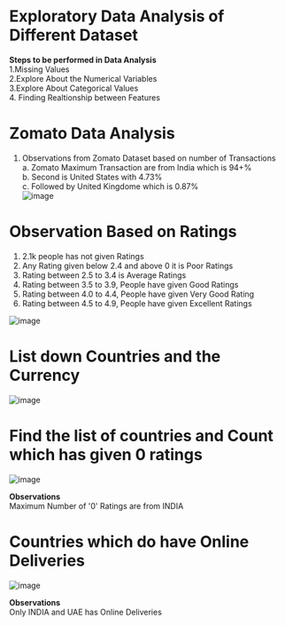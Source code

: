 # Exploratory Data Analysis of Different Dataset

**Steps to be performed in Data Analysis**</br>
1.Missing Values </br>
2.Explore About the Numerical Variables </br>
3.Explore About Categorical Values</br>
4. Finding Realtionship between Features</br> 


# **Zomato Data Analysis** </br>

1. Observations from Zomato Dataset based on number of Transactions</br>
  a. Zomato Maximum Transaction are from India which is 94+% </br>
  b. Second is United States with 4.73%</br>
  c. Followed by United Kingdome which is 0.87%</br>
![image](https://user-images.githubusercontent.com/38419795/192179175-86d2029c-795d-491f-9d95-52204ecc8a88.png)

# **Observation Based on Ratings**</br>
 1. 2.1k people has not given Ratings </br>
 2. Any Rating given below 2.4 and above 0 it is Poor Ratings </br>
 3. Rating between 2.5 to 3.4 is Average Ratings </br>
 4. Rating between 3.5 to 3.9, People have given Good Ratings</br>
 5. Rating between 4.0 to 4.4, People have given Very Good Rating</br>
 6. Rating between 4.5 to 4.9, People have given Excellent Ratings</br>

![image](https://user-images.githubusercontent.com/38419795/192179323-6b06d4eb-296c-404b-a94d-22f8fc2b6c12.png)</br>

# List down Countries and the Currency</br>
![image](https://user-images.githubusercontent.com/38419795/192261531-45b29d40-4786-4941-8e7f-2ee69f2a0da9.png)</br>

# Find the list of countries and Count which has given 0 ratings
![image](https://user-images.githubusercontent.com/38419795/192262040-8c22c1e8-2637-49f3-ba62-58ce6a8f8a0f.png)</br>

**Observations** </br>
Maximum Number of '0' Ratings are from INDIA </br>

# Countries which do have Online Deliveries </br>
![image](https://user-images.githubusercontent.com/38419795/192263537-3ceb6901-3832-4dd8-b97f-fb2c1a26fb4d.png) </br>

**Observations** </br>
Only INDIA and UAE has Online Deliveries </br>


